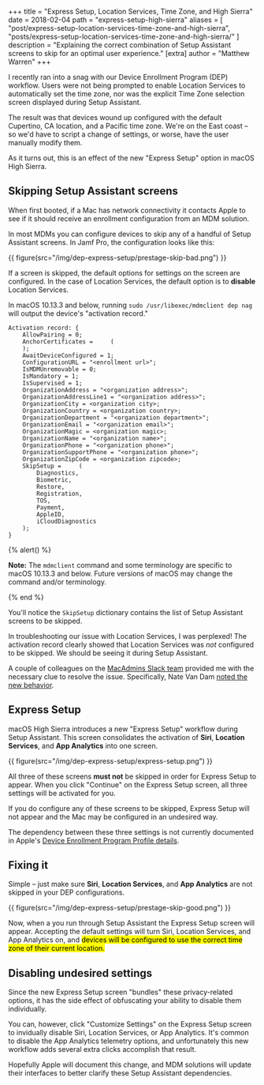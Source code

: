 +++
title = "Express Setup, Location Services, Time Zone, and High Sierra"
date = 2018-02-04
path = "express-setup-high-sierra"
aliases = [
    "post/express-setup-location-services-time-zone-and-high-sierra",
    "posts/express-setup-location-services-time-zone-and-high-sierra/"
]
description = "Explaining the correct combination of Setup Assistant screens to skip for an optimal user experience."
[extra]
author = "Matthew Warren"
+++

I recently ran into a snag with our Device Enrollment Program (DEP) workflow.
Users were not being prompted to enable Location Services to automatically set
the time zone, nor was the explicit Time Zone selection screen displayed during
Setup Assistant.

The result was that devices wound up configured with the default Cupertino, CA
location, and a Pacific time zone. We're on the East coast – so we'd have to
script a change of settings, or worse, have the user manually modify them.

As it turns out, this is an effect of the new "Express Setup" option in macOS
High Sierra.

<!-- more -->

## Skipping Setup Assistant screens

When first booted, if a Mac has network connectivity it contacts Apple to see if
it should receive an enrollment configuration from an MDM solution.

In most MDMs you can configure devices to skip any of a handful of Setup
Assistant screens. In Jamf Pro, the configuration looks like this:

{{ figure(src="/img/dep-express-setup/prestage-skip-bad.png") }}

If a screen is skipped, the default options for settings on the screen are
configured. In the case of Location Services, the default option is to
**disable** Location Services.

In macOS 10.13.3 and below, running `sudo /usr/libexec/mdmclient dep nag` will
output the device's "activation record."

```
Activation record: {
    AllowPairing = 0;
    AnchorCertificates =     (
    );
    AwaitDeviceConfigured = 1;
    ConfigurationURL = "<enrollment url>";
    IsMDMUnremovable = 0;
    IsMandatory = 1;
    IsSupervised = 1;
    OrganizationAddress = "<organization address>";
    OrganizationAddressLine1 = "<organization address>";
    OrganizationCity = <organization city>;
    OrganizationCountry = <organization country>;
    OrganizationDepartment = "<organization department>";
    OrganizationEmail = "<organization email>";
    OrganizationMagic = <organization magic>;
    OrganizationName = "<organization name>";
    OrganizationPhone = "<organization phone>";
    OrganizationSupportPhone = "<organization phone>";
    OrganizationZipCode = <organization zipcode>;
    SkipSetup =     (
        Diagnostics,
        Biometric,
        Restore,
        Registration,
        TOS,
        Payment,
        AppleID,
        iCloudDiagnostics
    );
}
```

{% alert() %}
  <p>
    <strong>Note:</strong> The <code>mdmclient</code> command and some 
    terminology are specific to macOS 10.13.3 and below. Future versions of 
    macOS may change the command and/or terminology.
  </p>
{% end %}

You'll notice the `SkipSetup` dictionary contains the list of Setup Assistant
screens to be skipped.

In troubleshooting our issue with Location Services, I was perplexed! The
activation record clearly showed that Location Services was _not_ configured to
be skipped. We should be seeing it during Setup Assistant.

A couple of colleagues on the [MacAdmins Slack team](https://macadmins.org)
provided me with the necessary clue to resolve the issue. Specifically, Nate Van
Dam [noted the new
behavior](https://macadmins.slack.com/archives/C19MR7EM9/p1511797350000306).

## Express Setup

macOS High Sierra introduces a new "Express Setup" workflow during Setup
Assistant. This screen consolidates the activation of **Siri**, **Location
Services**, and **App Analytics** into one screen.

{{ figure(src="/img/dep-express-setup/express-setup.png") }}

All three of these screens **must not** be skipped in order for Express Setup to
appear. When you click "Continue" on the Express Setup screen, all three
settings will be activated for you.

If you do configure any of these screens to be skipped, Express Setup will not
appear and the Mac may be configured in an undesired way.

The dependency between these three settings is not currently documented in
Apple's [Device Enrollment Program Profile
details](https://developer.apple.com/library/content/documentation/Miscellaneous/Reference/MobileDeviceManagementProtocolRef/4-Profile_Management/ProfileManagement.html#//apple_ref/doc/uid/TP40017387-CH7-SW30).

## Fixing it

Simple – just make sure **Siri**, **Location Services**, and **App Analytics**
are not skipped in your DEP configurations.

{{ figure(src="/img/dep-express-setup/prestage-skip-good.png") }}

Now, when a you run through Setup Assistant the Express Setup screen will
appear. Accepting the default settings will turn Siri, Location Services, and
App Analytics on, and <mark>devices will be configured to use the correct time
zone of their current location.</mark>

## Disabling undesired settings

Since the new Express Setup screen "bundles" these privacy-related options, it
has the side effect of obfuscating your ability to disable them individually.

You can, however, click "Customize Settings" on the Express Setup screen to
invidually disable Siri, Location Services, or App Analytics. It's common to
disable the App Analytics telemetry options, and unfortunately this new workflow
adds several extra clicks accomplish that result.

Hopefully Apple will document this change, and MDM solutions will update their 
interfaces to better clarify these Setup Assistant dependencies.
